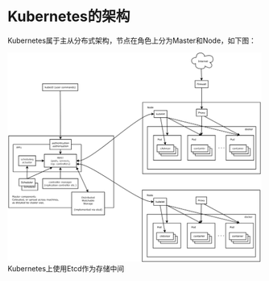 # Kubernetes的架构

Kubernetes属于主从分布式架构，节点在角色上分为Master和Node，如下图：

![](/assets/architecture.png)Kubernetes上使用Etcd作为存储中间


